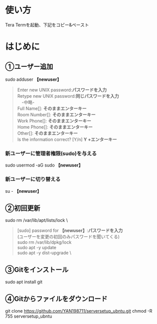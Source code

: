 # 使い方
Tera Termを起動、下記をコピー&ペースト

# はじめに
## ①ユーザー追加
sudo adduser **【newuser】**

> Enter new UNIX password:**パスワードを入力** \
> Retype new UNIX password:**同じパスワードを入力** \
>　-中略- \
>    Full Name[]: **そのままエンターキー** \
>    Room Number[]: **そのままエンターキー** \
>    Work Phone[]: **そのままエンターキー** \
>    Home Phone[]: **そのままエンターキー** \
>    Other[]: **そのままエンターキー** \
> Is the information correct? [Y/n] **Y +エンターキー**

### 新ユーザーに管理者権限(sudo)を与える
sudo usermod -aG sudo **【newuser】**
### 新ユーザーに切り替える
su - **【newuser】**

## ②初回更新
sudo rm /var/lib/apt/lists/lock \
> [sudo] password for **【newuser】**:**パスワードを入力** \
(ユーザーを変更の初回のみパスワードを聞いてくる) \
sudo rm /var/lib/dpkg/lock \
sudo apt -y update \
sudo apt -y dist-upgrade \

## ③Gitをインストール
sudo apt install git

## ④Gitからファイルをダウンロード
git clone https://github.com/YAN198711/serversetup_ubntu.git
chmod -R 755 serversetup_ubntu